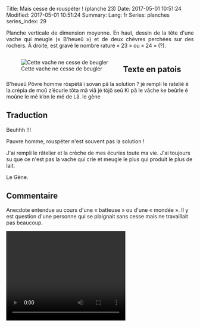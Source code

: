 Title: Mais cesse de rouspéter ! (planche 23)
Date: 2017-05-01 10:51:24
Modified: 2017-05-01 10:51:24
Summary: 
Lang: fr
Series: planches
series_index: 29

<p style="text-align:justify;">Planche verticale de dimension
moyenne. En haut, dessin de la tête d'une vache qui meugle
(« B'heueû ») et de deux chèvres perchées sur des rochers. À droite,
est gravé le nombre raturé « 23 » ou « 24 » (?).</p>

<div style="display: table; clear: both;"></div>

<figure class="image-block" style="float: left;">
  <img alt="Cette vache ne cesse de beugler" src="{static}/images/planche_23_dessin_haut.png">
  <figcaption style="max-width: 450px">Cette vache ne cesse de beugler</figcaption>
</figure>

<figure class="image-block" style="float: right;">
  <img alt="" src="{static}/images/planche_23.png">
  <figcaption style="max-width: 221px"></figcaption>
</figure>

## Texte en patois

B'heueû Pôvre homme ròspètâ i sovan pâ la solution ?  jé rempli le
ratelié é la.crépia de moû z’écurie tôta mâ viâ jé tòjô seû Ki pâ le
vâche ke beûrle é moûne le mé k’on le mé de Lâ.  le gène

## Traduction

Beuhhh !!!

Pauvre homme, rouspéter n'est souvent pas la solution !

J'ai rempli le râtelier et la crèche de mes écuries toute ma vie. J'ai
toujours su que ce n'est pas la vache qui crie et meugle le plus qui
produit le plus de lait.

Le Gène.

## Commentaire

Anecdote entendue au cours d'une « batteuse » ou d'une « mondée ». Il
y est question d'une personne qui se plaignait sans cesse mais ne
travaillait pas beaucoup.

<video width="320" height="240" controls>
  <source src="https://d1njpgd0ygatdn.cloudfront.net/video_23-2.mp4" type="video/mp4">
</video>
